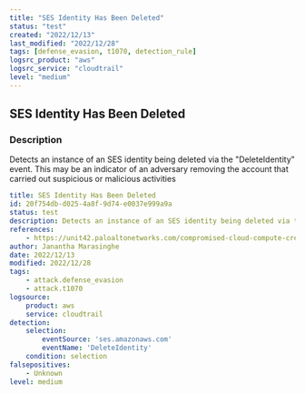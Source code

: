 ```yaml
---
title: "SES Identity Has Been Deleted"
status: "test"
created: "2022/12/13"
last_modified: "2022/12/28"
tags: [defense_evasion, t1070, detection_rule]
logsrc_product: "aws"
logsrc_service: "cloudtrail"
level: "medium"
---
```


## SES Identity Has Been Deleted

### Description

Detects an instance of an SES identity being deleted via the "DeleteIdentity" event. This may be an indicator of an adversary removing the account that carried out suspicious or malicious activities

```yml
title: SES Identity Has Been Deleted
id: 20f754db-d025-4a8f-9d74-e0037e999a9a
status: test
description: Detects an instance of an SES identity being deleted via the "DeleteIdentity" event. This may be an indicator of an adversary removing the account that carried out suspicious or malicious activities
references:
    - https://unit42.paloaltonetworks.com/compromised-cloud-compute-credentials/
author: Janantha Marasinghe
date: 2022/12/13
modified: 2022/12/28
tags:
    - attack.defense_evasion
    - attack.t1070
logsource:
    product: aws
    service: cloudtrail
detection:
    selection:
        eventSource: 'ses.amazonaws.com'
        eventName: 'DeleteIdentity'
    condition: selection
falsepositives:
    - Unknown
level: medium

```
